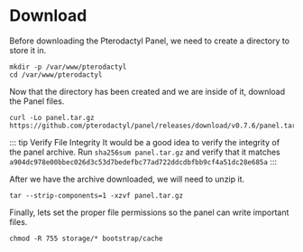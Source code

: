 # Download

Before downloading the Pterodactyl Panel, we need to create a directory to store
it in.

```
mkdir -p /var/www/pterodactyl
cd /var/www/pterodactyl
```

Now that the directory has been created and we are inside of it, download the Panel files.

```
curl -Lo panel.tar.gz https://github.com/pterodactyl/panel/releases/download/v0.7.6/panel.tar.gz
```

::: tip Verify File Integrity
It would be a good idea to verify the integrity of the panel archive.  Run `sha256sum panel.tar.gz` and verify that it matches `a904dc978e00bbec026d3c53d7bedefbc77ad722ddcdbfbb9cf4a51dc28e685a`
:::

After we have the archive downloaded, we will need to unzip it.

```
tar --strip-components=1 -xzvf panel.tar.gz
```

Finally, lets set the proper file permissions so the panel can write important files.

```
chmod -R 755 storage/* bootstrap/cache
```
